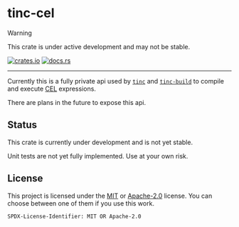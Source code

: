 # tinc-cel

> [!WARNING]  
> This crate is under active development and may not be stable.

[![crates.io](https://img.shields.io/crates/v/tinc-cel.svg)](https://crates.io/crates/tinc-cel) [![docs.rs](https://img.shields.io/docsrs/tinc-cel)](https://docs.rs/tinc-cel)

---

Currently this is a fully private api used by [`tinc`](https://crates.io/crates/tinc) and [`tinc-build`](https://crates.io/crates/tinc-build) to
compile and execute [CEL](https://cel.dev/) expressions.

There are plans in the future to expose this api.

## Status

This crate is currently under development and is not yet stable.

Unit tests are not yet fully implemented. Use at your own risk.

## License

This project is licensed under the [MIT](./LICENSE.MIT) or [Apache-2.0](./LICENSE.Apache-2.0) license.
You can choose between one of them if you use this work.

`SPDX-License-Identifier: MIT OR Apache-2.0`
